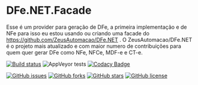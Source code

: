 # DFe.NET.Facade

Esse é um provider para geração de DFe, a primeira implementação e de NFe para isso eu estou usando ou criando uma facade do https://github.com/ZeusAutomacao/DFe.NET . O ZeusAutomacao/DFe.NET é o projeto mais atualizado e com maior numero de contribuições para quem quer gerar DFe como NFe, NFCe, MDF-e e CT-e.

[![Build status](https://ci.appveyor.com/api/projects/status/b9o55ox9nskggb4e/branch/master?svg=true)](https://ci.appveyor.com/project/danielfonsecacastro/dfe-net-provider/branch/master) ![AppVeyor tests](https://img.shields.io/appveyor/tests/danielfonsecacastro/dfe-net-provider.svg) [![Codacy Badge](https://api.codacy.com/project/badge/Grade/24e6016febe2495eb8344e69ec34602d)](https://www.codacy.com/app/danielfonsecacastro/DFe.Net.Provider?utm_source=github.com&amp;utm_medium=referral&amp;utm_content=danielfonsecacastro/DFe.Net.Provider&amp;utm_campaign=Badge_Grade)

[![GitHub issues](https://img.shields.io/github/issues/danielfonsecacastro/DFe.Net.Provider.svg)](https://github.com/danielfonsecacastro/DFe.Net.Provider/issues) [![GitHub forks](https://img.shields.io/github/forks/danielfonsecacastro/DFe.Net.Provider.svg)](https://github.com/danielfonsecacastro/DFe.Net.Provider/network) [![GitHub stars](https://img.shields.io/github/stars/danielfonsecacastro/DFe.Net.Provider.svg)](https://github.com/danielfonsecacastro/DFe.Net.Provider/stargazers) [![GitHub license](https://img.shields.io/github/license/danielfonsecacastro/DFe.Net.Provider.svg)](https://github.com/danielfonsecacastro/DFe.Net.Provider/blob/master/LICENSE)

